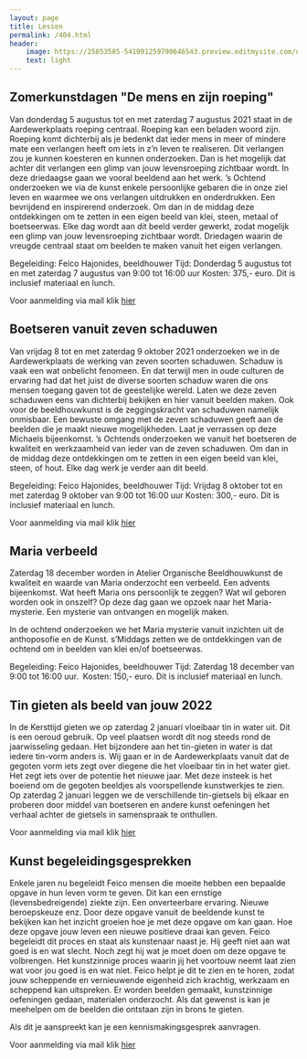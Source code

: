 ```yaml
---
layout: page
title: Lessen
permalink: /404.html
header:
    image: https://25853585-541091259790646543.preview.editmysite.com/uploads/2/5/8/5/25853585/lessen-4-kopie_orig.jpg
    text: light
---
```




## Zomerkunstdagen "De mens en zijn roeping"

Van donderdag 5 augustus tot en met zaterdag 7 augustus 2021 staat in de Aardewerkplaats roeping centraal. Roeping kan een beladen woord zijn. Roeping komt dichterbij als je bedenkt dat ieder mens in meer of mindere mate een verlangen heeft om iets in z’n leven te realiseren. Dit verlangen zou je kunnen koesteren en kunnen onderzoeken. Dan is het mogelijk dat achter dit verlangen een glimp van jouw levensroeping zichtbaar wordt.
In deze driedaagse gaan we vooral beeldend aan het werk.
’s Ochtend onderzoeken we via de kunst enkele persoonlijke gebaren die in onze ziel leven en waarmee we ons verlangen uitdrukken en onderdrukken. Een bevrijdend en inspirerend onderzoek.
Om dan in de middag deze ontdekkingen om te zetten in een eigen beeld van klei, steen, metaal of boetseerwas. Elke dag wordt aan dit beeld verder gewerkt, zodat mogelijk een glimp van jouw levensroeping zichtbaar wordt.
Driedagen waarin de vreugde centraal staat om beelden te maken vanuit het eigen verlangen.

Begeleiding: Feico Hajonides, beeldhouwer
Tijd: Donderdag 5 augustus tot en met zaterdag 7 augustus
van 9:00 tot 16:00 uur
Kosten: 375,- euro. Dit is inclusief materiaal en
lunch.

Voor aanmelding via mail klik [hier](contact.md)


## Boetseren vanuit zeven schaduwen

Van vrijdag 8 tot en met zaterdag 9 oktober 2021 onderzoeken we in de Aardewerkplaats de werking van zeven soorten schaduwen. Schaduw is vaak een wat onbelicht fenomeen. En dat terwijl men in oude culturen de ervaring had dat het juist de diverse soorten schaduw waren die ons mensen toegang gaven tot de geestelijke wereld.
Laten we deze zeven schaduwen eens van dichterbij bekijken en hier vanuit beelden maken. Ook voor de beeldhouwkunst is de zeggingskracht van schaduwen namelijk onmisbaar. Een bewuste omgang met de zeven schaduwen geeft aan de beelden die je maakt nieuwe mogelijkheden. Laat je verrassen op deze Michaels bijeenkomst.
’s Ochtends onderzoeken we vanuit het boetseren de kwaliteit en werkzaamheid van ieder van de zeven schaduwen.
Om dan in de middag deze ontdekkingen om te zetten in een eigen beeld van klei, steen, of hout. Elke dag werk je verder aan dit beeld.

Begeleiding: Feico Hajonides, beeldhouwer
Tijd: Vrijdag 8 oktober tot en met zaterdag 9 oktober
van 9:00 tot 16:00 uur
Kosten: 300,- euro. Dit is inclusief materiaal en
lunch.

Voor aanmelding via mail klik [hier](contact.md)


## Maria verbeeld

Zaterdag 18 december  worden in Atelier Organische Beeldhouwkunst de kwaliteit en waarde van Maria onderzocht een verbeeld. Een advents bijeenkomst.
Wat heeft Maria ons persoonlijk te zeggen? Wat wil geboren worden ook in onszelf?
Op deze dag gaan we opzoek naar het Maria-mysterie. Een mysterie van ontvangen en mogelijk maken.

In de ochtend onderzoeken we het Maria mysterie vanuit inzichten uit de anthoposofie en de Kunst.
s’Middags zetten we de ontdekkingen van de ochtend om in beelden van klei en/of boetseerwas.

Begeleiding: Feico Hajonides, beeldhouwer
Tijd: Zaterdag 18 december van 9:00 tot 16:00 uur.  Kosten: 150,- euro. Dit is inclusief materiaal en lunch.


## Tin gieten als beeld van jouw 2022

In de Kersttijd gieten we op zaterdag 2 januari vloeibaar tin in water uit. Dit is
een oeroud gebruik. Op veel plaatsen wordt dit nog steeds rond de
jaarwisseling gedaan.
Het bijzondere aan het tin-gieten in water is dat iedere tin-vorm anders is. Wij gaan er in de Aardewerkplaats vanuit dat de gegoten vorm iets zegt over diegene die het vloeibaar tin in het water giet. Het zegt iets over de potentie het nieuwe jaar. Met deze insteek is het boeiend om de
gegoten beeldjes als voorspellende kunstwerkjes te zien.
Op zaterdag 2 januari leggen we de verschillende tin-gietsels bij elkaar en
proberen door middel van boetseren en andere kunst oefeningen het
verhaal achter de gietsels in samenspraak te onthullen.

Voor aanmelding via mail klik [hier](contact.md)


## Kunst begeleidingsgesprekken

Enkele jaren nu begeleidt Feico mensen die moeite hebben een bepaalde opgave in hun leven vorm te geven. Dit kan een ernstige (levensbedreigende) ziekte zijn. Een onverteerbare ervaring. Nieuwe beroepskeuze enz.
Door deze opgave vanuit de beeldende kunst te bekijken kan het inzicht groeien hoe je met deze opgave om kan gaan. Hoe deze opgave jouw leven een nieuwe positieve draai kan geven.
Feico begeleidt dit proces en staat als kunstenaar naast je. Hij geeft niet aan wat goed is en wat slecht. Noch zegt hij wat je moet doen om deze opgave te volbrengen. Het kunstzinnige proces waarin jij het voortouw neemt laat zien wat voor jou goed is en wat niet. Feico helpt je dit te zien en te horen, zodat jouw scheppende en vernieuwende eigenheid zich krachtig, werkzaam en scheppend kan uitspreken.
Er worden beelden gemaakt, kunstzinnige oefeningen gedaan, materialen onderzocht. Als dat gewenst is kan je meehelpen om de beelden die ontstaan zijn in brons te gieten.

Als dit je aanspreekt kan je een kennismakingsgesprek aanvragen.

Voor aanmelding via mail klik [hier](contact.md)
